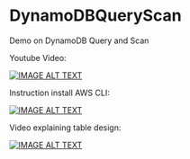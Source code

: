 # DynamoDBQueryScan
Demo on DynamoDB Query and Scan

Youtube Video:


[![IMAGE ALT TEXT](http://img.youtube.com/vi/sBZIVLlmpxY/0.jpg)](http://www.youtube.com/watch?v=sBZIVLlmpxY "Video Title")



Instruction install AWS CLI:


[![IMAGE ALT TEXT](http://img.youtube.com/vi/pE-Q_4YXlR0/0.jpg)](http://www.youtube.com/watch?v=pE-Q_4YXlR0 "Video Title")



Video explaining table design:


[![IMAGE ALT TEXT](http://img.youtube.com/vi/V0GtrBfY7XM/0.jpg)](http://www.youtube.com/watch?v=V0GtrBfY7XM "Video Title")
